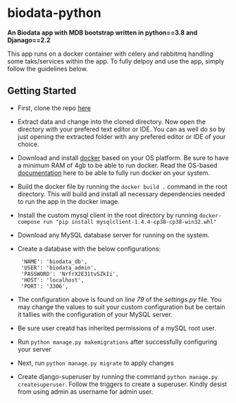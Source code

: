 # biodata-python
**An Biodata app with MDB bootstrap  written in python==3.8 and Djanago==2.2**

This app runs on a docker container with celery and rabbitmq handling some taks/services within the app. To fully delpoy and use the app, simply follow the guidelines below.

## Getting Started

- First, clone the repo [here](https://github.com/CharaD7/biodata-python.git)
- Extract data and change into the cloned directory. Now open the directory with your prefered text editor or IDE. You can as well do so by just opening the extracted folder with any prefered editor or IDE of your choice.
- Download and install [docker](https://hub.docker.com/) based on your OS platform. Be sure to have a minimum RAM of 4gb to be able to run docker. Read the OS-based [documentation](https://docs.docker.com/) here to be able to fully run docker on your system.
-  Build the docker file by running the `docker build .` command in the root directory. This will build and install all necessary dependencies needed to run the app in the docker image.
-  Install the custom mysql client in the root directory by running `docker-compose run "pip install mysqlclient-1.4.4-cp38-cp38-win32.whl"`
-  Download any MySQL database server for running on the system.
-  Create a database with the below configurations:
  
        'NAME': 'biodata_db',
        'USER': 'biodata_admin',
        'PASSWORD': 'NrfrX2E31tvSZkIi',
        'HOST': 'localhost',
        'PORT': '3306',

- The configuration above is found on _line 79_ of the _settings.py_ file. You may change the values to suit your custom configuration but be certain it tallies with the configuration of your MySQL server.
- Be sure user creatd has inherited permissions of a mySQL root user.
- Run `python manage.py makemigrations` after successfully configuring your server
- Next, run `python manage.py migrate` to apply changes
- Create django-superuser by running the command `python manage.py createsuperuser`. Follow the triggers to create a superuser. Kindly desist from using admin as username for admin user.